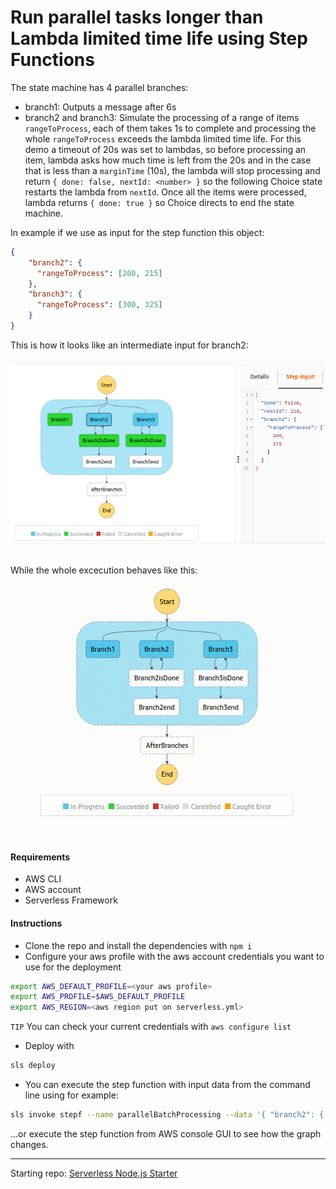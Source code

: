 # Run parallel tasks longer than Lambda limited time life using Step Functions


The state machine has 4 parallel branches:
* branch1: Outputs a message after 6s
* branch2 and branch3: Simulate the processing of a range of items `rangeToProcess`, each of them takes 1s to complete and processing the whole `rangeToProcess` exceeds the lambda limited time life. For this demo a timeout of 20s was set to lambdas, so before processing an item, lambda asks how much time is left from the 20s and in the case that is less than a `marginTime` (10s), the lambda will stop processing and return ` { done: false, nextId: <number> } ` so the following Choice state restarts the lambda from `nextId`. Once all the items were processed, lambda returns `{ done: true }` so Choice directs to end the state machine.

In example if we use as input for the step function this object:
```json
{
    "branch2": {
      "rangeToProcess": [200, 215]
    },
    "branch3": {
      "rangeToProcess": [300, 325]
    }
}
```
This is how it looks like an intermediate input for branch2:
<br />
<p align="center">
  <img src="doc/branch2intermediateInput.png" />
</p><br />
While the whole excecution behaves like this:
<br />
<p align="center">
  <img src="doc/stepFunctionsParallel.gif" />
</p><br />

#### Requirements
* AWS CLI
* AWS account
* Serverless Framework

#### Instructions
* Clone the repo and install the dependencies with `npm i`
* Configure your aws profile with the aws account credentials you want to use for the deployment
```bash
export AWS_DEFAULT_PROFILE=<your aws profile>
export AWS_PROFILE=$AWS_DEFAULT_PROFILE
export AWS_REGION=<aws region put on serverless.yml>
```
`TIP` You can check your current credentials with `aws configure list` 
* Deploy with
```bash
sls deploy
```
* You can execute the step function with input data from the command line using for example:
```bash
sls invoke stepf --name parallelBatchProcessing --data '{ "branch2": { "rangeToProcess": [200, 215] }, "branch3": { "rangeToProcess": [300, 325] }}'
```
...or execute the step function from AWS console GUI to see how the graph changes.

---
Starting repo: [Serverless Node.js Starter](https://github.com/AnomalyInnovations/serverless-nodejs-starter)
